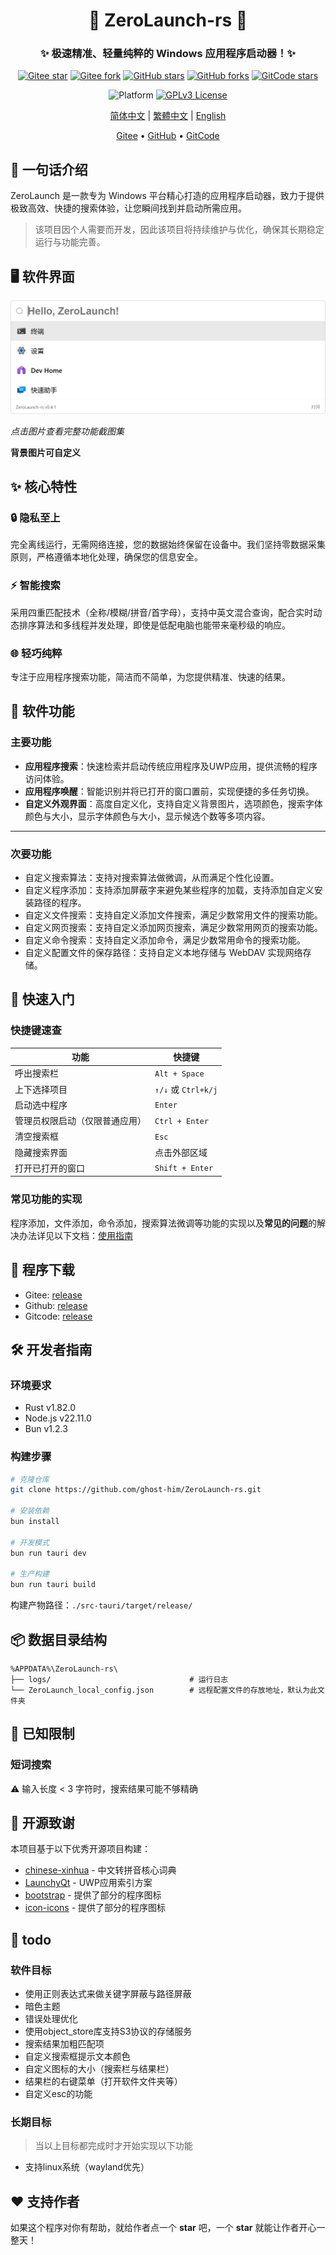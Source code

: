 <div align="center">
<!--
    <p align="center">
         <img src="./Web/src/assets/logo.png" height="128" alt="ZeroLaunch-logo"/> 
    </p>
-->
    <h1>🚀 ZeroLaunch-rs 🚀</h1>
</div>

<div align="center"><h3>✨ 极速精准、轻量纯粹的 Windows 应用程序启动器！✨</h3></div>

<div align="center">


[![Gitee star](https://gitee.com/ghost-him/ZeroLaunch-rs/badge/star.svg?theme=dark)](https://gitee.com/ghost-him/ZeroLaunch-rs/stargazers)
[![Gitee fork](https://gitee.com/ghost-him/ZeroLaunch-rs/badge/fork.svg?theme=dark)](https://gitee.com/ghost-him/ZeroLaunch-rs/members)
[![GitHub stars](https://img.shields.io/github/stars/ghost-him/ZeroLaunch-rs.svg?style=social)](https://github.com/ghost-him/ZeroLaunch-rs/stargazers)
[![GitHub forks](https://img.shields.io/github/forks/ghost-him/ZeroLaunch-rs.svg?style=social)](https://github.com/ghost-him/ZeroLaunch-rs/network/members)
[![GitCode stars](https://gitcode.com/ghost-him/ZeroLaunch-rs/star/badge.svg)](https://gitcode.com/ghost-him/ZeroLaunch-rs/stargazers)

</div>

<div align="center">

![Platform](https://img.shields.io/badge/Platform-Windows_11-0078d7?logo=windows11&logoColor=white)
[![GPLv3 License](https://img.shields.io/badge/License-GPLv3-blue.svg)](https://www.gnu.org/licenses/gpl-3.0)
</div>

<div align="center">

[简体中文](README.md) | [繁體中文](readme-cn2.md) | [English](readme-en.md)

</div>


<div align="center">
    <a href="https://gitee.com/ghost-him/ZeroLaunch-rs" target="_blank">Gitee</a> •
    <a href="https://github.com/ghost-him/ZeroLaunch-rs" target="_blank">GitHub</a> •
    <a href="https://gitcode.com/ghost-him/ZeroLaunch-rs" target="_blank">GitCode</a>
</div>

## 📕 一句话介绍

ZeroLaunch 是一款专为 Windows 平台精心打造的应用程序启动器，致力于提供极致高效、快捷的搜索体验，让您瞬间找到并启动所需应用。

> 该项目因个人需要而开发，因此该项目将持续维护与优化，确保其长期稳定运行与功能完善。

## 🖥️ 软件界面

[![主界面预览](asset/主界面.png)](asset/picture.md)

*点击图片查看完整功能截图集*

**背景图片可自定义**

## ✨ 核心特性

### 🔒 隐私至上
完全离线运行，无需网络连接，您的数据始终保留在设备中。我们坚持零数据采集原则，严格遵循本地化处理，确保您的信息安全。

### ⚡ 智能搜索
采用四重匹配技术（全称/模糊/拼音/首字母），支持中英文混合查询，配合实时动态排序算法和多线程并发处理，即使是低配电脑也能带来毫秒级的响应。

### 🌐 轻巧纯粹
专注于应用程序搜索功能，简洁而不简单，为您提供精准、快速的结果。

## 🔬 软件功能

### 主要功能

* **应用程序搜索**：快速检索并启动传统应用程序及UWP应用，提供流畅的程序访问体验。
* **应用程序唤醒**：智能识别并将已打开的窗口置前，实现便捷的多任务切换。
* **自定义外观界面**：高度自定义化，支持自定义背景图片，选项颜色，搜索字体颜色与大小，显示字体颜色与大小，显示候选个数等多项内容。

---
### 次要功能

* 自定义搜索算法：支持对搜索算法做微调，从而满足个性化设置。
* 自定义程序添加：支持添加屏蔽字来避免某些程序的加载，支持添加自定义安装路径的程序。
* 自定义文件搜索：支持自定义添加文件搜索，满足少数常用文件的搜索功能。
* 自定义网页搜索：支持自定义添加网页搜索，满足少数常用网页的搜索功能。
* 自定义命令搜索：支持自定义添加命令，满足少数常用命令的搜索功能。
* 自定义配置文件的保存路径：支持自定义本地存储与 WebDAV 实现网络存储。

## 🚀 快速入门

### 快捷键速查

| 功能                | 快捷键           |
|---------------------|------------------|
| 呼出搜索栏          | `Alt + Space`    |
| 上下选择项目        | `↑/↓` 或 `Ctrl+k/j` |
| 启动选中程序        | `Enter`          |
| 管理员权限启动（仅限普通应用）      | `Ctrl + Enter`   |
| 清空搜索框          | `Esc`            |
| 隐藏搜索界面        | 点击外部区域      |
| 打开已打开的窗口     | `Shift + Enter` |

### 常见功能的实现

程序添加，文件添加，命令添加，搜索算法微调等功能的实现以及**常见的问题**的解决办法详见以下文档：[使用指南](doc/Feature_Implementation_Guide_cn.md)

## 🚩 程序下载

* Gitee: [release](https://gitee.com/ghost-him/ZeroLaunch-rs/releases)
* Github: [release](https://github.com/ghost-him/ZeroLaunch-rs/releases)
* Gitcode: [release](https://gitcode.com/ghost-him/ZeroLaunch-rs/releases)

## 🛠️ 开发者指南

### 环境要求

* Rust v1.82.0
* Node.js v22.11.0
* Bun v1.2.3

### 构建步骤

```bash
# 克隆仓库
git clone https://github.com/ghost-him/ZeroLaunch-rs.git

# 安装依赖
bun install

# 开发模式
bun run tauri dev

# 生产构建
bun run tauri build
```

构建产物路径：`./src-tauri/target/release/`

## 📦 数据目录结构

```
%APPDATA%\ZeroLaunch-rs\
├── logs/                               # 运行日志
└── ZeroLaunch_local_config.json        # 远程配置文件的存放地址，默认为此文件夹
```

## 📌 已知限制

### 短词搜索

⚠️ 输入长度 < 3 字符时，搜索结果可能不够精确

## 🤝 开源致谢

本项目基于以下优秀开源项目构建：

* [chinese-xinhua](https://github.com/pwxcoo/chinese-xinhua) - 中文转拼音核心词典
* [LaunchyQt](https://github.com/samsonwang/LaunchyQt) - UWP应用索引方案
* [bootstrap](https://icons.bootcss.com/) - 提供了部分的程序图标
* [icon-icons](https://icon-icons.com/zh/) - 提供了部分的程序图标

## 🎯 todo

### 软件目标

* 使用正则表达式来做关键字屏蔽与路径屏蔽
* 暗色主题
* 错误处理优化
* 使用object_store库支持S3协议的存储服务
* 搜索结果加粗匹配项
* 自定义搜索框提示文本颜色
* 自定义图标的大小（搜索栏与结果栏）
* 结果栏的右键菜单（打开软件文件夹等）
* 自定义esc的功能

### 长期目标

> 当以上目标都完成时才开始实现以下功能

* 支持linux系统（wayland优先）

## ❤️ 支持作者

如果这个程序对你有帮助，就给作者点一个 **star** 吧，一个 **star** 就能让作者开心一整天！